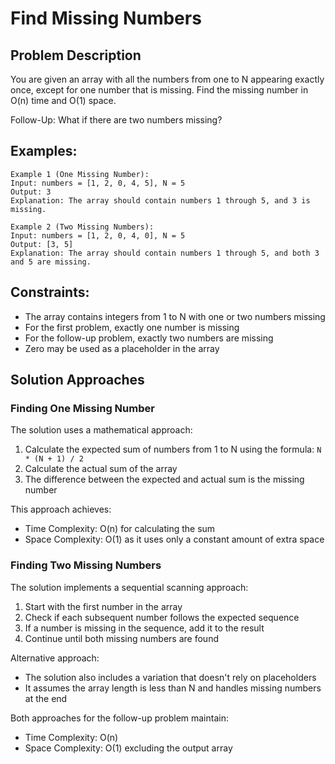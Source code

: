 # Find Missing Numbers

## Problem Description
You are given an array with all the numbers from one to N appearing exactly once, except for one number that is missing. Find the missing number in O(n) time and O(1) space.

Follow-Up: What if there are two numbers missing?

## Examples:
```
Example 1 (One Missing Number):
Input: numbers = [1, 2, 0, 4, 5], N = 5
Output: 3
Explanation: The array should contain numbers 1 through 5, and 3 is missing.

Example 2 (Two Missing Numbers):
Input: numbers = [1, 2, 0, 4, 0], N = 5
Output: [3, 5]
Explanation: The array should contain numbers 1 through 5, and both 3 and 5 are missing.
```

## Constraints:
- The array contains integers from 1 to N with one or two numbers missing
- For the first problem, exactly one number is missing
- For the follow-up problem, exactly two numbers are missing
- Zero may be used as a placeholder in the array

## Solution Approaches

### Finding One Missing Number
The solution uses a mathematical approach:
1. Calculate the expected sum of numbers from 1 to N using the formula: `N * (N + 1) / 2`
2. Calculate the actual sum of the array
3. The difference between the expected and actual sum is the missing number

This approach achieves:
- Time Complexity: O(n) for calculating the sum
- Space Complexity: O(1) as it uses only a constant amount of extra space

### Finding Two Missing Numbers
The solution implements a sequential scanning approach:
1. Start with the first number in the array
2. Check if each subsequent number follows the expected sequence
3. If a number is missing in the sequence, add it to the result
4. Continue until both missing numbers are found

Alternative approach:
- The solution also includes a variation that doesn't rely on placeholders
- It assumes the array length is less than N and handles missing numbers at the end

Both approaches for the follow-up problem maintain:
- Time Complexity: O(n)
- Space Complexity: O(1) excluding the output array